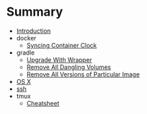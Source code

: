 # Summary

* [Introduction](README.md)
* docker
  * [Syncing Container Clock](/docker/syncing-container-clock.md)
* gradle
  * [Upgrade With Wrapper](/gradle/upgrade_with_wrapper.md)
  * [Remove All Dangling Volumes](/docker/remove-all-dangling-volumes.md)
  * [Remove All Versions of Particular Image](/docker/remove-all-versions-of-particular-image.md)
* [OS X](/osx.md)
* [ssh](/ssh.md)
* tmux
  * [Cheatsheet](tmux/cheatsheet.md)
